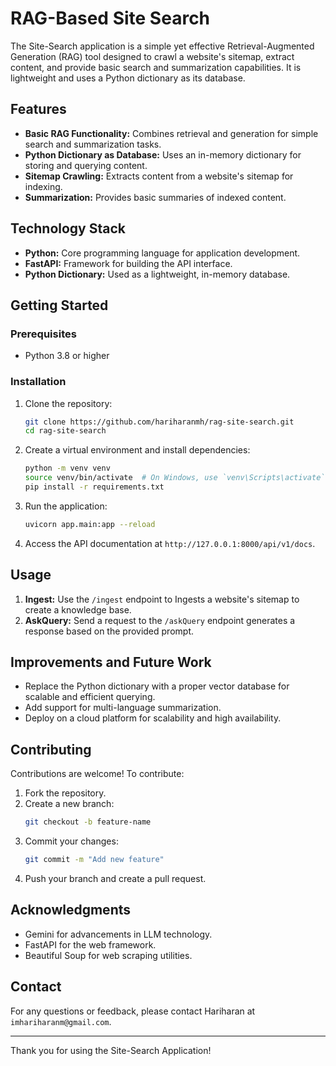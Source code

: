 # RAG-Based Site Search

The Site-Search application is a simple yet effective Retrieval-Augmented Generation (RAG) tool designed to crawl a website's sitemap, extract content, and provide basic search and summarization capabilities. It is lightweight and uses a Python dictionary as its database.

## Features

- **Basic RAG Functionality:** Combines retrieval and generation for simple search and summarization tasks.
- **Python Dictionary as Database:** Uses an in-memory dictionary for storing and querying content.
- **Sitemap Crawling:** Extracts content from a website's sitemap for indexing.
- **Summarization:** Provides basic summaries of indexed content.

## Technology Stack

- **Python:** Core programming language for application development.
- **FastAPI:** Framework for building the API interface.
- **Python Dictionary:** Used as a lightweight, in-memory database.

## Getting Started

### Prerequisites

- Python 3.8 or higher

### Installation

1. Clone the repository:
   ```bash
   git clone https://github.com/hariharanmh/rag-site-search.git
   cd rag-site-search
   ```

2. Create a virtual environment and install dependencies:
   ```bash
   python -m venv venv
   source venv/bin/activate  # On Windows, use `venv\Scripts\activate`
   pip install -r requirements.txt
   ```

3. Run the application:
   ```bash
   uvicorn app.main:app --reload
   ```

4. Access the API documentation at `http://127.0.0.1:8000/api/v1/docs`.

## Usage

1. **Ingest:** Use the `/ingest` endpoint to Ingests a website's sitemap to create a knowledge base.
2. **AskQuery:** Send a request to the `/askQuery` endpoint generates a response based on the provided prompt.

## Improvements and Future Work

- Replace the Python dictionary with a proper vector database for scalable and efficient querying.
- Add support for multi-language summarization.
- Deploy on a cloud platform for scalability and high availability.

## Contributing

Contributions are welcome! To contribute:

1. Fork the repository.
2. Create a new branch:
   ```bash
   git checkout -b feature-name
   ```
3. Commit your changes:
   ```bash
   git commit -m "Add new feature"
   ```
4. Push your branch and create a pull request.


## Acknowledgments

- Gemini for advancements in LLM technology.
- FastAPI for the web framework.
- Beautiful Soup for web scraping utilities.

<!-- ## License

This project is licensed under the MIT License. See the [LICENSE](LICENSE) file for details. -->

## Contact

For any questions or feedback, please contact Hariharan at `imhariharanm@gmail.com`.

---

Thank you for using the Site-Search Application!